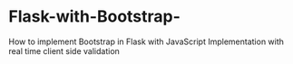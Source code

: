 # Flask-with-Bootstrap-
How to implement Bootstrap in Flask with JavaScript Implementation with real time client side validation
